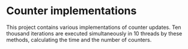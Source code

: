 # Counter implementations

This project contains various implementations of counter updates. Ten thousand iterations are executed simultaneously in 10 threads by these methods, calculating the time and the number of counters.
